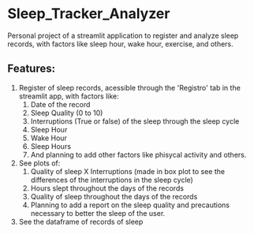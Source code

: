 # Sleep_Tracker_Analyzer
Personal project of a streamlit application to register and analyze sleep records, with factors like sleep hour, wake hour, exercise, and others.

## Features:

1. Register of sleep records, acessible through the 'Registro' tab in the streamlit app, with factors like:  
    1. Date of the record
    2. Sleep Quality (0 to 10)
    3. Interruptions (True or false) of the sleep through the sleep cycle
    3. Sleep Hour
    4. Wake Hour
    5. Sleep Hours
    6. And planning to add other factors like phisycal activity and others.
2. See plots of:  
    1. Quality of sleep X Interruptions (made in box plot to see the differences of the interruptions in the sleep cycle)
    2. Hours slept throughout the days of the records
    3. Quality of sleep throughout the days of the records
    4. Planning to add a report on the sleep quality and precautions necessary to better the sleep of the user.
3. See the dataframe of records of sleep